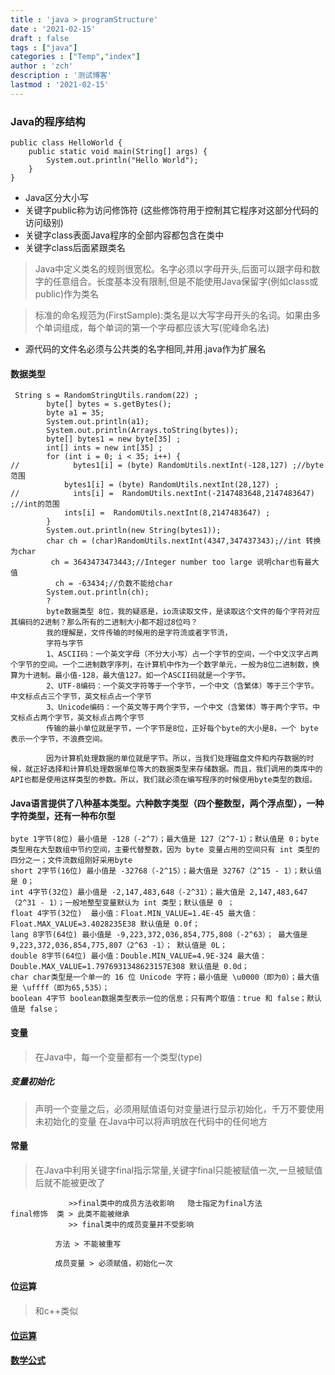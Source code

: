 ```yaml
---
title : 'java > programStructure'
date : '2021-02-15'
draft : false
tags : ["java"]
categories : ["Temp","index"]
author : 'zch'
description : '测试博客'
lastmod : '2021-02-15'
---
```




### Java的程序结构

```
public class HelloWorld {
    public static void main(String[] args) {
        System.out.println("Hello World");
    }
}
```



+ Java区分大小写
+ 关键字public称为访问修饰符 (这些修饰符用于控制其它程序对这部分代码的访问级别)
+ 关键字class表面Java程序的全部内容都包含在类中
+ 关键字class后面紧跟类名
> Java中定义类名的规则很宽松。名字必须以字母开头,后面可以跟字母和数字的任意组合。长度基本没有限制,但是不能使用Java保留字(例如class或public)作为类名

> 标准的命名规范为(FirstSample):类名是以大写字母开头的名词。如果由多个单词组成，每个单词的第一个字母都应该大写(驼峰命名法)

+ 源代码的文件名必须与公共类的名字相同,并用.java作为扩展名

#### 数据类型
```
 String s = RandomStringUtils.random(22) ;
        byte[] bytes = s.getBytes();
        byte a1 = 35;
        System.out.println(a1);
        System.out.println(Arrays.toString(bytes));
        byte[] bytes1 = new byte[35] ;
        int[] ints = new int[35] ;
        for (int i = 0; i < 35; i++) {
//            bytes1[i] = (byte) RandomUtils.nextInt(-128,127) ;//byte 范围
            bytes1[i] = (byte) RandomUtils.nextInt(28,127) ;
//            ints[i] =  RandomUtils.nextInt(-2147483648,2147483647) ;//int的范围
            ints[i] =  RandomUtils.nextInt(8,2147483647) ;
        }
        System.out.println(new String(bytes1));
        char ch = (char)RandomUtils.nextInt(4347,347437343);//int 转换为char
         ch = 3643473473443;//Integer number too large 说明char也有最大值
          ch = -63434;//负数不能给char
        System.out.println(ch);
        ?
        byte数据类型 8位，我的疑惑是，io流读取文件，是读取这个文件的每个字符对应其编码的2进制？那么所有的二进制大小都不超过8位吗？
        我的理解是，文件传输的时候用的是字符流或者字节流，
        字符与字节
        1、ASCII码：一个英文字母（不分大小写）占一个字节的空间，一个中文汉字占两个字节的空间。一个二进制数字序列，在计算机中作为一个数字单元，一般为8位二进制数，换算为十进制。最小值-128，最大值127。如一个ASCII码就是一个字节。
        2、UTF-8编码：一个英文字符等于一个字节，一个中文（含繁体）等于三个字节。中文标点占三个字节，英文标点占一个字节
        3、Unicode编码：一个英文等于两个字节，一个中文（含繁体）等于两个字节。中文标点占两个字节，英文标点占两个字节
        传输的最小单位就是字节，一个字节是8位，正好每个byte的大小是8，一个 byte表示一个字节，不浪费空间。
        
        因为计算机处理数据的单位就是字节。所以，当我们处理磁盘文件和内存数据的时候，就正好选择和计算机处理数据单位等大的数据类型来存储数据。而且，我们调用的类库中的API也都是使用这样类型的参数。所以，我们就必须在编写程序的时候使用byte类型的数组。
```
#### Java语言提供了八种基本类型。六种数字类型（四个整数型，两个浮点型），一种字符类型，还有一种布尔型
    byte 1字节(8位) 最小值是 -128（-2^7）；最大值是 127（2^7-1）；默认值是 0；byte 类型用在大型数组中节约空间，主要代替整数，因为 byte 变量占用的空间只有 int 类型的四分之一；文件流数组刚好采用byte
    short 2字节(16位) 最小值是 -32768（-2^15）；最大值是 32767（2^15 - 1）；默认值是 0；
    int 4字节(32位) 最小值是 -2,147,483,648（-2^31）；最大值是 2,147,483,647（2^31 - 1）；一般地整型变量默认为 int 类型；默认值是 0 ；
    float 4字节(32位)  最小值：Float.MIN_VALUE=1.4E-45 最大值：Float.MAX_VALUE=3.4028235E38 默认值是 0.0f；
    lang 8字节(64位) 最小值是 -9,223,372,036,854,775,808（-2^63）； 最大值是 9,223,372,036,854,775,807（2^63 -1）； 默认值是 0L；
    double 8字节(64位) 最小值：Double.MIN_VALUE=4.9E-324 最大值：Double.MAX_VALUE=1.7976931348623157E308 默认值是 0.0d；
    char char类型是一个单一的 16 位 Unicode 字符；最小值是 \u0000（即为0）；最大值是 \uffff（即为65,535）；
    boolean 4字节 boolean数据类型表示一位的信息；只有两个取值：true 和 false；默认值是 false；


#### 变量
> 在Java中，每一个变量都有一个类型(type)
##### 变量初始化
> 声明一个变量之后，必须用赋值语句对变量进行显示初始化，千万不要使用未初始化的变量
> 在Java中可以将声明放在代码中的任何地方

#### 常量
> 在Java中利用关键字final指示常量,关键字final只能被赋值一次,一旦被赋值后就不能被更改了
```
             >>final类中的成员方法收影响   隐士指定为final方法
final修饰  类 > 此类不能被继承
             >> final类中的成员变量并不受影响
             
          方法 > 不能被重写
          
          成员变量 > 必须赋值，初始化一次
```



#### 位运算
> 和c++类似
#### [位运算](java_bitOperation.md)
#### [数学公式](useMath.md)







